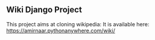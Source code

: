 ## Wiki Django Project

This project aims at cloning wikipedia:
It is available here: https://amirnaar.pythonanywhere.com/wiki/
